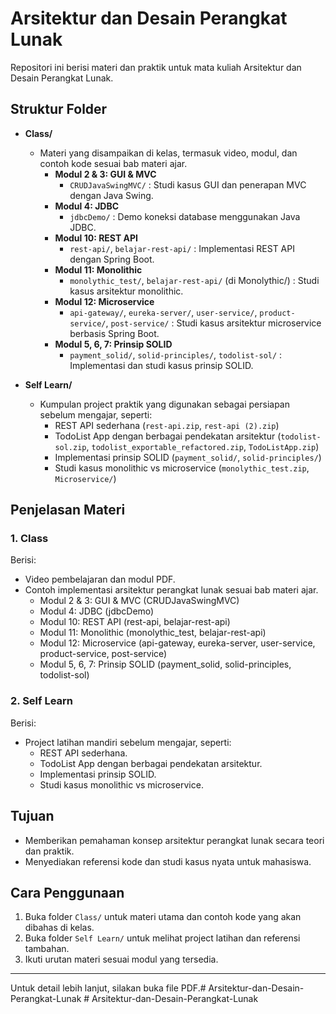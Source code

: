 # Arsitektur dan Desain Perangkat Lunak

Repositori ini berisi materi dan praktik untuk mata kuliah Arsitektur dan Desain Perangkat Lunak.

## Struktur Folder

- **Class/**
  - Materi yang disampaikan di kelas, termasuk video, modul, dan contoh kode sesuai bab materi ajar.
    - **Modul 2 & 3: GUI & MVC**
      - `CRUDJavaSwingMVC/` : Studi kasus GUI dan penerapan MVC dengan Java Swing.
    - **Modul 4: JDBC**
      - `jdbcDemo/` : Demo koneksi database menggunakan Java JDBC.
    - **Modul 10: REST API**
      - `rest-api/`, `belajar-rest-api/` : Implementasi REST API dengan Spring Boot.
    - **Modul 11: Monolithic**
      - `monolythic_test/`, `belajar-rest-api/` (di Monolythic/) : Studi kasus arsitektur monolithic.
    - **Modul 12: Microservice**
      - `api-gateway/`, `eureka-server/`, `user-service/`, `product-service/`, `post-service/` : Studi kasus arsitektur microservice berbasis Spring Boot.
    - **Modul 5, 6, 7: Prinsip SOLID**
      - `payment_solid/`, `solid-principles/`, `todolist-sol/` : Implementasi dan studi kasus prinsip SOLID.

- **Self Learn/**
  - Kumpulan project praktik yang digunakan sebagai persiapan sebelum mengajar, seperti:
    - REST API sederhana (`rest-api.zip`, `rest-api (2).zip`)
    - TodoList App dengan berbagai pendekatan arsitektur (`todolist-sol.zip`, `todolist_exportable_refactored.zip`, `TodoListApp.zip`)
    - Implementasi prinsip SOLID (`payment_solid/`, `solid-principles/`)
    - Studi kasus monolithic vs microservice (`monolythic_test.zip`, `Microservice/`)

## Penjelasan Materi

### 1. Class
Berisi:
- Video pembelajaran dan modul PDF.
- Contoh implementasi arsitektur perangkat lunak sesuai bab materi ajar.
  - Modul 2 & 3: GUI & MVC (CRUDJavaSwingMVC)
  - Modul 4: JDBC (jdbcDemo)
  - Modul 10: REST API (rest-api, belajar-rest-api)
  - Modul 11: Monolithic (monolythic_test, belajar-rest-api)
  - Modul 12: Microservice (api-gateway, eureka-server, user-service, product-service, post-service)
  - Modul 5, 6, 7: Prinsip SOLID (payment_solid, solid-principles, todolist-sol)

### 2. Self Learn
Berisi:
- Project latihan mandiri sebelum mengajar, seperti:
  - REST API sederhana.
  - TodoList App dengan berbagai pendekatan arsitektur.
  - Implementasi prinsip SOLID.
  - Studi kasus monolithic vs microservice.

## Tujuan
- Memberikan pemahaman konsep arsitektur perangkat lunak secara teori dan praktik.
- Menyediakan referensi kode dan studi kasus nyata untuk mahasiswa.

## Cara Penggunaan
1. Buka folder `Class/` untuk materi utama dan contoh kode yang akan dibahas di kelas.
2. Buka folder `Self Learn/` untuk melihat project latihan dan referensi tambahan.
3. Ikuti urutan materi sesuai modul yang tersedia.

---

Untuk detail lebih lanjut, silakan buka file PDF.#   A r s i t e k t u r - d a n - D e s a i n - P e r a n g k a t - L u n a k  
 #   A r s i t e k t u r - d a n - D e s a i n - P e r a n g k a t - L u n a k  
 